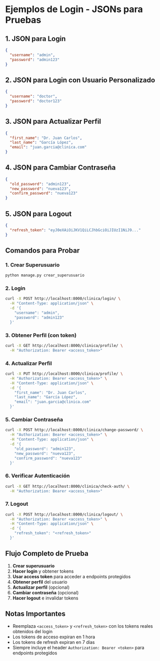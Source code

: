 # Ejemplos de Login - JSONs para Pruebas

## 1. JSON para Login

```json
{
  "username": "admin",
  "password": "admin123"
}
```

## 2. JSON para Login con Usuario Personalizado

```json
{
  "username": "doctor",
  "password": "doctor123"
}
```

## 3. JSON para Actualizar Perfil

```json
{
  "first_name": "Dr. Juan Carlos",
  "last_name": "García López",
  "email": "juan.garcia@clinica.com"
}
```

## 4. JSON para Cambiar Contraseña

```json
{
  "old_password": "admin123",
  "new_password": "nueva123",
  "confirm_password": "nueva123"
}
```

## 5. JSON para Logout

```json
{
  "refresh_token": "eyJ0eXAiOiJKV1QiLCJhbGciOiJIUzI1NiJ9..."
}
```

## Comandos para Probar

### 1. Crear Superusuario
```bash
python manage.py crear_superusuario
```

### 2. Login
```bash
curl -X POST http://localhost:8000/clinica/login/ \
  -H "Content-Type: application/json" \
  -d '{
    "username": "admin",
    "password": "admin123"
  }'
```

### 3. Obtener Perfil (con token)
```bash
curl -X GET http://localhost:8000/clinica/profile/ \
  -H "Authorization: Bearer <access_token>"
```

### 4. Actualizar Perfil
```bash
curl -X PUT http://localhost:8000/clinica/profile/ \
  -H "Authorization: Bearer <access_token>" \
  -H "Content-Type: application/json" \
  -d '{
    "first_name": "Dr. Juan Carlos",
    "last_name": "García López",
    "email": "juan.garcia@clinica.com"
  }'
```

### 5. Cambiar Contraseña
```bash
curl -X POST http://localhost:8000/clinica/change-password/ \
  -H "Authorization: Bearer <access_token>" \
  -H "Content-Type: application/json" \
  -d '{
    "old_password": "admin123",
    "new_password": "nueva123",
    "confirm_password": "nueva123"
  }'
```

### 6. Verificar Autenticación
```bash
curl -X GET http://localhost:8000/clinica/check-auth/ \
  -H "Authorization: Bearer <access_token>"
```

### 7. Logout
```bash
curl -X POST http://localhost:8000/clinica/logout/ \
  -H "Authorization: Bearer <access_token>" \
  -H "Content-Type: application/json" \
  -d '{
    "refresh_token": "<refresh_token>"
  }'
```

## Flujo Completo de Prueba

1. **Crear superusuario**
2. **Hacer login** y obtener tokens
3. **Usar access token** para acceder a endpoints protegidos
4. **Obtener perfil** del usuario
5. **Actualizar perfil** (opcional)
6. **Cambiar contraseña** (opcional)
7. **Hacer logout** e invalidar tokens

## Notas Importantes

- Reemplaza `<access_token>` y `<refresh_token>` con los tokens reales obtenidos del login
- Los tokens de acceso expiran en 1 hora
- Los tokens de refresh expiran en 7 días
- Siempre incluye el header `Authorization: Bearer <token>` para endpoints protegidos 